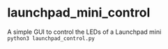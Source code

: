 # launchpad_mini_control
A simple GUI to control the LEDs of a Launchpad mini  
`python3 launchpad_control.py`

